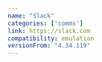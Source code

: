 ```yaml
---
name: "Slack"
categories: ['comms']
link: https://slack.com
compatibility: emulation
versionFrom: "4.34.119"
---
```


